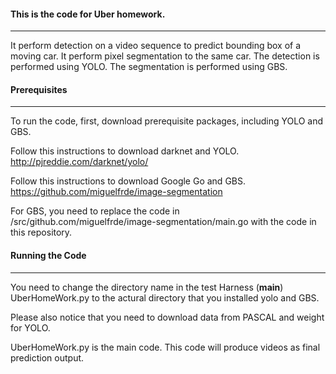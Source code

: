 #### This is the code for Uber homework.

****
It perform detection on a video sequence to predict bounding box of a moving car. It perform pixel segmentation to the same car. The detection is performed using YOLO. The segmentation is performed using GBS. 

#### Prerequisites
****
To run the code, first, download prerequisite packages, including YOLO and GBS. 

Follow this instructions to download darknet and YOLO. 
<http://pjreddie.com/darknet/yolo/>

Follow this instructions to download Google Go and GBS.
<https://github.com/miguelfrde/image-segmentation>

For GBS, you need to replace the code in /src/github.com/miguelfrde/image-segmentation/main.go with the code in this repository. 

#### Running the Code
****
You need to change the directory name in the test Harness (__main__) UberHomeWork.py to the actural directory that you installed yolo and GBS. 

Please also notice that you need to download data from PASCAL and weight for YOLO. 

UberHomeWork.py is the main code. This code will produce videos as final prediction output.

